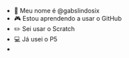 - 👋 Meu nome é @gabslindosix
- 🎮 Estou aprendendo a usar o GitHub
- ✏️ Sei usar o Scratch
- 💻 Já usei o P5
- <img scr= "https://www.diariodocentrodomundo.com.br/wp-content/uploads/2018/09/gavioes.jpg">

